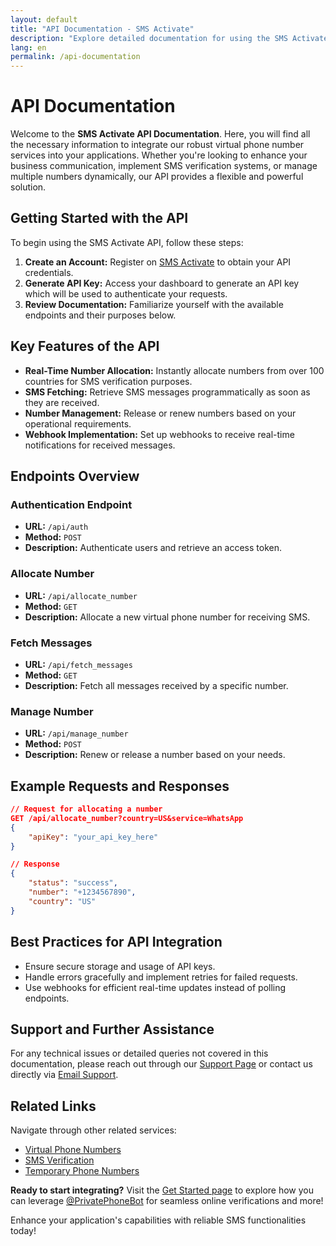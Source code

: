 ```yaml
---
layout: default
title: "API Documentation - SMS Activate"
description: "Explore detailed documentation for using the SMS Activate API to integrate virtual phone number services into your applications."
lang: en
permalink: /api-documentation
---
```


# API Documentation

Welcome to the **SMS Activate API Documentation**. Here, you will find all the necessary information to integrate our robust virtual phone number services into your applications. Whether you're looking to enhance your business communication, implement SMS verification systems, or manage multiple numbers dynamically, our API provides a flexible and powerful solution.

## Getting Started with the API

To begin using the SMS Activate API, follow these steps:
1. **Create an Account:** Register on [SMS Activate](https://sms-activate.app) to obtain your API credentials.
2. **Generate API Key:** Access your dashboard to generate an API key which will be used to authenticate your requests.
3. **Review Documentation:** Familiarize yourself with the available endpoints and their purposes below.

## Key Features of the API

- **Real-Time Number Allocation:** Instantly allocate numbers from over 100 countries for SMS verification purposes.
- **SMS Fetching:** Retrieve SMS messages programmatically as soon as they are received.
- **Number Management:** Release or renew numbers based on your operational requirements.
- **Webhook Implementation:** Set up webhooks to receive real-time notifications for received messages.

## Endpoints Overview

### Authentication Endpoint
- **URL:** `/api/auth`
- **Method:** `POST`
- **Description:** Authenticate users and retrieve an access token.

### Allocate Number
- **URL:** `/api/allocate_number`
- **Method:** `GET`
- **Description:** Allocate a new virtual phone number for receiving SMS.

### Fetch Messages
- **URL:** `/api/fetch_messages`
- **Method:** `GET`
- **Description:** Fetch all messages received by a specific number.

### Manage Number
- **URL:** `/api/manage_number`
- **Method:** `POST`
- **Description:** Renew or release a number based on your needs.

## Example Requests and Responses

```json
// Request for allocating a number
GET /api/allocate_number?country=US&service=WhatsApp
{
    "apiKey": "your_api_key_here"
}

// Response
{
    "status": "success",
    "number": "+1234567890",
    "country": "US"
}
```

## Best Practices for API Integration

- Ensure secure storage and usage of API keys.
- Handle errors gracefully and implement retries for failed requests.
- Use webhooks for efficient real-time updates instead of polling endpoints.

## Support and Further Assistance

For any technical issues or detailed queries not covered in this documentation, please reach out through our [Support Page](/support) or contact us directly via [Email Support](mailto:support@sms-activate.app).

## Related Links

Navigate through other related services:
- [Virtual Phone Numbers](/virtual-phone-numbers)
- [SMS Verification](/sms-verification)
- [Temporary Phone Numbers](/temporary-phone-numbers)

**Ready to start integrating?** Visit the [Get Started page](/get-started) to explore how you can leverage [@PrivatePhoneBot](https://t.me/PrivatePhoneBot) for seamless online verifications and more!

Enhance your application's capabilities with reliable SMS functionalities today!